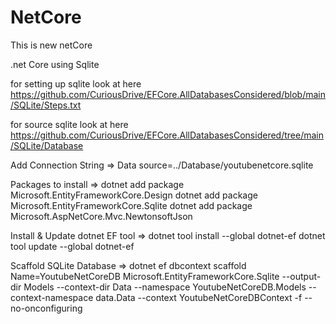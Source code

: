 # NetCore
This is new netCore


.net Core using Sqlite


for setting up sqlite look at here
https://github.com/CuriousDrive/EFCore.AllDatabasesConsidered/blob/main/SQLite/Steps.txt

for source sqlite look at here
https://github.com/CuriousDrive/EFCore.AllDatabasesConsidered/tree/main/SQLite/Database


Add Connection String =>
Data source=../Database/youtubenetcore.sqlite

Packages to install =>
dotnet add package Microsoft.EntityFrameworkCore.Design
dotnet add package Microsoft.EntityFrameworkCore.Sqlite
dotnet add package Microsoft.AspNetCore.Mvc.NewtonsoftJson

Install & Update dotnet EF tool =>
dotnet tool install --global dotnet-ef
dotnet tool update --global dotnet-ef

Scaffold SQLite Database =>
dotnet ef dbcontext scaffold Name=YoutubeNetCoreDB Microsoft.EntityFrameworkCore.Sqlite --output-dir Models --context-dir Data --namespace YoutubeNetCoreDB.Models --context-namespace data.Data --context YoutubeNetCoreDBContext -f --no-onconfiguring
